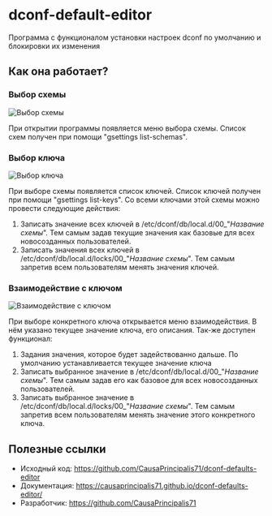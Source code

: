 # dconf-default-editor
Программа с функционалом установки настроек dconf по умолчанию  и блокировки их изменения

## Как она работает?
### Выбор схемы
![Выбор схемы](https://i.ibb.co/6H0nQzq/dconf-defaults-editor.png)

При открытии программы появляется меню выбора схемы. Список схем получен при помощи "gsettings list-schemas".

### Выбор ключа
![Выбор ключа](https://i.ibb.co/xzdVHcT/dconf-defaults-editor.png)

При выборе схемы появляется список ключей. Список ключей получен при помощи "gsettings list-keys".
Со всеми ключами этой схемы можно провести следующие действия:

1. Записать значение всех ключей в /etc/dconf/db/local.d/00_"*Название схемы*". Тем самым задав текущие значения как базовые для всех новосозданных пользователей.
2. Записать значения всех ключей в /etc/dconf/db/local.d/locks/00_"*Название схемы*". Тем самым запретив всем пользователям менять значения ключей.

### Взаимодействие с ключом
![Взаимодействие с ключом](https://i.ibb.co/2crwVCC/dconf-defaults-editor.png)

При выборе конкретного ключа открывается меню взаимодействия. В нём указано текущее значение ключа, его описания. Так-же доступен функционал:

1. Задания значения, которое будет задействованно дальше. По умолчанию устанавливается текущее значение ключа
2. Записать выбранное значение в /etc/dconf/db/local.d/00_"*Название схемы*". Тем самым задав его как базовое для всех новосозданных пользователей.
3. Записать выбранное значение в /etc/dconf/db/local.d/locks/00_"*Название схемы*". Тем самым запретив всем пользователям менять значение этого конкретного ключа.

## Полезные ссылки

- Исходный код: <https://github.com/CausaPrincipalis71/dconf-defaults-editor>
- Документация: <https://causaprincipalis71.github.io/dconf-defaults-editor/>
- Разработчик: <https://github.com/CausaPrincipalis71>